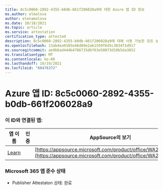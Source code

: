 ```yaml
---
title: 8c5c0060-2892-4355-b0db-661f206028a9에 대한 Azure 앱 ID 정보
ms.author: elmalova
author: elenamalova
ms.date: 10/18/2021
ms.topic: article
ms.service: attestation
certification_type: attested
description: 8c5c0060-2892-4355-b0db-661f206028a9에 대해 사용 가능한 모든 보안 및 규정 준수 정보
ms.openlocfilehash: 13ab4ea9185e46d89e2ab1559f6d5c3834f1d917
ms.sourcegitcommit: ae9bbad444b4786735dbf63e50073d10b5da3852
ms.translationtype: MT
ms.contentlocale: ko-KR
ms.lasthandoff: 10/19/2021
ms.locfileid: "60476372"
---
```

# <a name="azure-app-id-8c5c0060-2892-4355-b0db-661f206028a9"></a>Azure 앱 ID: 8c5c0060-2892-4355-b0db-661f206028a9


### <a name="apps-associated-with-this-id"></a>이 ID와 연결된 앱:
| **앱 이름** | **인증** | **AppSource의 보기** |
|--------------|---------------|-----------------------|
| [Learn](https://docs.microsoft.com/microsoft-365-app-certification/forward/WA200001308) |  | [https://appsource.microsoft.com/product/office/WA200001308](https://appsource.microsoft.com/product/office/WA200001308) |

### <a name="microsoft-365-app-compliance-status"></a>Microsoft 365 앱 준수 상태
- Publisher Attestaton 상태: 완료
